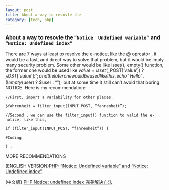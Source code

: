 ```yaml
---
layout: post
title: About a way to resovle the
category: [tech, php]
---
```

### About a way to resovle the `“Notice  Undefined variable”` and `“Notice: Undefined index”`

There are 7 ways at least to resolve the e-notice, like the @ opreator , it would be a fast, and direct way to solve that problem, but it would be imply many security problem. Some other would be like isset(), empty() function, the former one would be used like $value = isset($_POST[‘value’]) ? $_POST[‘value’] : ”; and the later one would be used like this, echo “Hello ” . (!empty($user) ? $user : “”);  but  at some time it still can’t avoid that boring NOTICE. Here is my recommendation:
```
//First, import a variability for other places.

$fahrenheit = filter_input(INPUT_POST, “fahrenheit”);

//Second , we can use the filter_input() function to valid the e-notice, like this,

if (filter_input(INPUT_POST, “fahrenheit”)) {

#Coding 

} ;
```
 

MORE RECOMMENDATIONS

(ENGLISH VERSION)[PHP: “Notice: Undefined variable” and “Notice: Undefined index”](http://stackoverflow.com/questions/4261133/php-notice-undefined-variable-and-notice-undefined-index)

(中文版) [PHP Notice: undefined index 完美解决方法](http://alfredwebdesign.blogspot.com/2013/05/php-notice-undefined-index.html)
